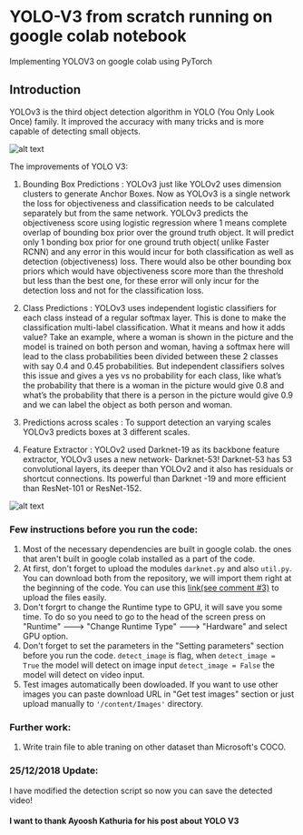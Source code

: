# YOLO-V3 from scratch running on google colab notebook
Implementing YOLOV3 on google colab using PyTorch

## Introduction
YOLOv3 is the third object detection algorithm in YOLO (You Only Look Once) family. It improved the accuracy with many tricks and is more capable of detecting small objects.

![alt text](https://static.wixstatic.com/media/4b2724_81d3803e19254b8cb6060b447ea51bf7~mv2.png/v1/fill/w_925,h_243,al_c,usm_0.66_1.00_0.01/4b2724_81d3803e19254b8cb6060b447ea51bf7~mv2.png)

The improvements of YOLO V3:

1. Bounding Box Predictions : YOLOv3 just like YOLOv2 uses dimension clusters to generate Anchor Boxes. Now as YOLOv3 is a single network the loss for objectiveness and classification needs to be calculated separately but from the same network. YOLOv3 predicts the objectiveness score using logistic regression where 1 means complete overlap of bounding box prior over the ground truth object. It will predict only 1 bonding box prior for one ground truth object( unlike Faster RCNN) and any error in this would incur for both classification as well as detection (objectiveness) loss. There would also be other bounding box priors which would have objectiveness score more than the threshold but less than the best one, for these error will only incur for the detection loss and not for the classification loss.

2. Class Predictions : YOLOv3 uses independent logistic classifiers for each class instead of a regular softmax layer. This is done to make the classification multi-label classification. What it means and how it adds value? Take an example, where a woman is shown in the picture and the model is trained on both person and woman, having a softmax here will lead to the class probabilities been divided between these 2 classes with say 0.4 and 0.45 probabilities. But independent classifiers solves this issue and gives a yes vs no probability for each class, like what’s the probability that there is a woman in the picture would give 0.8 and what’s the probability that there is a person in the picture would give 0.9 and we can label the object as both person and woman.

3. Predictions across scales : To support detection an varying scales YOLOv3 predicts boxes at 3 different scales.

4. Feature Extractor : YOLOv2 used Darknet-19 as its backbone feature extractor, YOLOv3 uses a new network- Darknet-53! Darknet-53 has 53 convolutional layers, its deeper than YOLOv2 and it also has residuals or shortcut connections. Its powerful than Darknet -19 and more efficient than ResNet-101 or ResNet-152.

![alt text](https://cdn-images-1.medium.com/max/1600/1*_dsvGlCE0-HfvGBcpdxoUg.png)


### Few instructions before you run the code:
1. Most of the necessary dependencies are built in google colab. the ones that aren't built in google colab installed as a part of the code.
2. At first, don't forget to upload the modules `darknet.py` and also `util.py`. You can download both from the repository, we will import them right at the beginning of the code. You can use this [link(see comment #3)](https://stackoverflow.com/questions/47320052/load-local-data-files-to-colaboratory) to upload the files easily.
3. Don't forgrt to change the Runtime type to GPU, it will save you some time. To do so you need to go to the head of the screen press on "Runtime" ---> "Change Runtime Type" ---> "Hardware" and select GPU option.
4. Don't forget to set the parameters in the "Setting parameters" section before you run the code. `detect_image` is flag, when `detect_image = True` the model will detect on image input `detect_image = False` the model will detect on video input.
5. Test images automatically been dowloaded. If you want to use other images you can paste download URL in "Get test images" section or just upload manually to `'/content/Images'` directory. 


### Further work:
1. Write train file to able traning on other dataset than Microsoft's COCO.

### 25/12/2018 Update:
I have modified the detection script so now you can save the detected video!

#### I want to thank Ayoosh Kathuria for his post about YOLO V3


